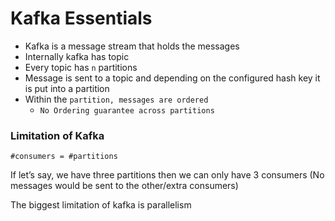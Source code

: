 # Kafka Essentials

- Kafka is a message stream that holds the messages
- Internally kafka has topic
- Every topic has `n` partitions
- Message is sent to a topic and depending on the configured hash key it is put into a partition
- Within the `partition, messages are ordered`
  - `No Ordering guarantee across partitions`

### Limitation of Kafka

`#consumers = #partitions`

If let’s say, we have three partitions then we can only have 3 consumers (No messages would be sent to the other/extra consumers)

The biggest limitation of kafka is parallelism
